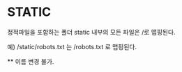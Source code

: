 # STATIC

정적파일을 포함하는 폴더
static 내부의 모든 파일은 /로 맵핑된다.

예) /static/robots.txt 는 /robots.txt 로 맵핑된다.

** 이름 변경 불가.